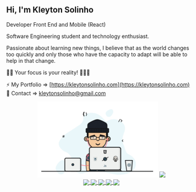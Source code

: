 ## Hi, I'm Kleyton Solinho

Developer Front End and Mobile (React)

Software Engineering student and technology enthusiast.

Passionate about learning new things, I believe that as the world changes too quickly and only those who have the capacity to adapt will be able to help in that change.

🖖🏼  Your focus is your reality! 👨🏻‍💻

⚡  My Portfolio => [https://kleytonsolinho.com](https://kleytonsolinho.com)<br />
💬  Contact => kleytonsolinho@gmail.com

<div align="center">
    <img alt="Coding..." title="Developer" src="https://github.com/kleytonsolinho/kleytonsolinho/blob/master/anime.gif?raw=true" width="320px" />
    <img height="180em" src="https://github-readme-stats.vercel.app/api/top-langs/?username=kleytonsolinho&layout=compact&langs_count=16&theme=vue"/>
</div>

<div align="center">
<a href="https://github.com/kleytonsolinho/finclass-clone-react">
  <img align="center" src="https://github-readme-stats.anuraghazra1.vercel.app/api/pin/?username=kleytonsolinho&repo=finclass-clone-react&title_color=fff&icon_color=79ff97&text_color=9f9f9f&bg_color=151515" />
</a>

<a href="https://github.com/kleytonsolinho/finclass-clone-react-native">
  <img align="center" src="https://github-readme-stats.anuraghazra1.vercel.app/api/pin/?username=kleytonsolinho&repo=finclass-clone-react-native&title_color=fff&icon_color=79ff97&text_color=9f9f9f&bg_color=151515" />
</a>
    
<a href="https://github.com/kleytonsolinho/netflix-clone-react">
  <img align="center" src="https://github-readme-stats.anuraghazra1.vercel.app/api/pin/?username=kleytonsolinho&repo=netflix-clone-react&title_color=fff&icon_color=79ff97&text_color=9f9f9f&bg_color=151515" />
</a>
    
<a href="https://github.com/kleytonsolinho/redux-youtube-clone-react">
  <img align="center" src="https://github-readme-stats.anuraghazra1.vercel.app/api/pin/?username=kleytonsolinho&repo=redux-youtube-clone-react&title_color=fff&icon_color=79ff97&text_color=9f9f9f&bg_color=151515" />
</a>

<a href="https://github.com/kleytonsolinho/github_explorer">
  <img align="center" src="https://github-readme-stats.anuraghazra1.vercel.app/api/pin/?username=kleytonsolinho&repo=github_explorer&title_color=fff&icon_color=79ff97&text_color=9f9f9f&bg_color=151515" />
</a>
</div>

<!--
**kleytonsolinho/kleytonsolinho** is a ✨ _special_ ✨ repository because its `README.md` (this file) appears on your GitHub profile.
### Hi there 👋

Here are some ideas to get you started:

- 🔭 I’m currently working on ...
- 🌱 I’m currently learning ...
- 👯 I’m looking to collaborate on ...
- 🤔 I’m looking for help with ...
- 💬 Ask me about ...
- 📫 How to reach me: ...
- 😄 Pronouns: ...
- ⚡ Fun fact: ...
-->
